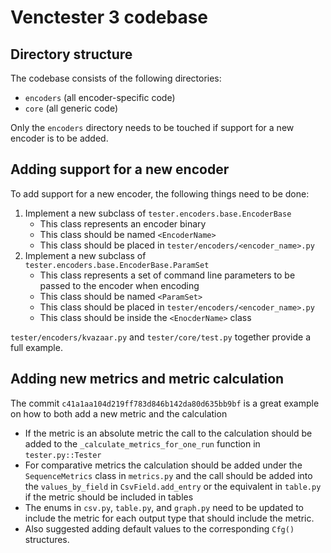 # Venctester 3 codebase

## Directory structure

The codebase consists of the following directories:

- `encoders` (all encoder-specific code)
- `core` (all generic code)

Only the `encoders` directory needs to be touched if support for a new encoder is to be added.

## Adding support for a new encoder

To add support for a new encoder, the following things need to be done:

1. Implement a new subclass of `tester.encoders.base.EncoderBase`
    - This class represents an encoder binary
    - This class should be named `<EncoderName>`
    - This class should be placed in `tester/encoders/<encoder_name>.py`
2. Implement a new subclass of `tester.encoders.base.EncoderBase.ParamSet`
    - This class represents a set of command line parameters to be passed to the encoder when encoding
    - This class should be named `<ParamSet>`
    - This class should be placed in `tester/encoders/<encoder_name>.py`
    - This class should be inside the `<EnocderName>` class


`tester/encoders/kvazaar.py` and `tester/core/test.py` together provide a full example.

## Adding new metrics and metric calculation

The commit `c41a1aa104d219ff783d846b142da80d635bb9bf` is a great example on how to both add a new metric and the calculation

- If the metric is an absolute metric the call to the calculation should be added to the 
  `_calculate_metrics_for_one_run` function in `tester.py::Tester`
- For comparative metrics the calculation should be added under the `SequenceMetrics` class in
  `metrics.py` and the call should be added into the `values_by_field` in `CsvField.add_entry` or the equivalent in
  `table.py` if the metric should be included in tables
- The enums in `csv.py`, `table.py`, and `graph.py` need to be updated to include the metric for each output type that
  should include the metric.
- Also suggested adding default values to the corresponding `Cfg()` structures.
